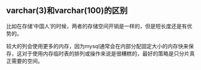 ## varchar(3)和varchar(100)的区别

比如在存储‘中国人’的时候，两者的存储空间开销是一样的，但是短长度还是有优势的。

较大的列会使用更多的内存，因为mysql通常会在内部分配固定大小的内存快来保存，这对于使用内存临时表的排列或操作来说是很糟糕的，最好的策略是只分片真正需要的空间。
